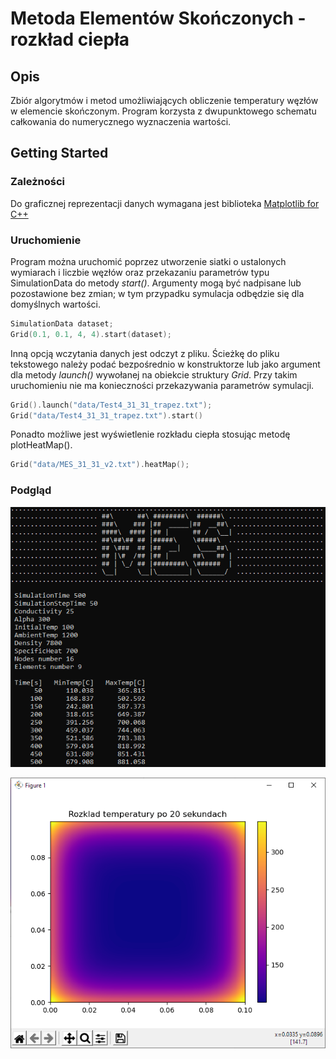 # Metoda Elementów Skończonych - rozkład ciepła

## Opis

Zbiór algorytmów i metod umożliwiających obliczenie temperatury węzłów w elemencie skończonym. Program korzysta z dwupunktowego schematu całkowania do numerycznego wyznaczenia wartości.



## Getting Started

### Zależności

Do graficznej reprezentacji danych wymagana jest biblioteka [Matplotlib for C++](https://matplotlib-cpp.readthedocs.io/en/latest/)



### Uruchomienie

Program można uruchomić poprzez utworzenie siatki o ustalonych wymiarach i liczbie węzłów oraz przekazaniu parametrów typu SimulationData do metody *start()*. Argumenty mogą być nadpisane lub pozostawione bez zmian; w tym przypadku symulacja odbędzie się dla domyślnych wartości.
```cpp
SimulationData dataset;
Grid(0.1, 0.1, 4, 4).start(dataset);
```
Inną opcją wczytania danych jest odczyt z pliku. Ścieżkę do pliku tekstowego należy podać bezpośrednio w konstruktorze lub jako argument dla metody *launch()* wywołanej na obiekcie struktury *Grid*. Przy takim uruchomieniu nie ma konieczności przekazywania parametrów symulacji.
```cpp
Grid().launch("data/Test4_31_31_trapez.txt");
Grid("data/Test4_31_31_trapez.txt").start()
```
Ponadto możliwe jest wyświetlenie rozkładu ciepła stosując metodę plotHeatMap().
```cpp
Grid("data/MES_31_31_v2.txt").heatMap();
```



### Podgląd
![Console](https://github.com/shocquu/metoda-elementow-skonczonych/blob/master/output/results.png?raw=true)

![Plot](https://github.com/shocquu/metoda-elementow-skonczonych/blob/master/output/heatmap.png?raw=true)
